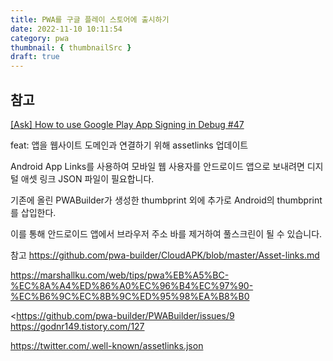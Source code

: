 ```yaml
---
title: PWA를 구글 플레이 스토어에 출시하기
date: 2022-11-10 10:11:54
category: pwa
thumbnail: { thumbnailSrc }
draft: true
---
```


## 참고

[[Ask] How to use Google Play App Signing in Debug #47](https://github.com/GoogleChromeLabs/svgomg-twa/issues/47)

feat: 앱을 웹사이트 도메인과 연결하기 위해 assetlinks 업데이트

Android App Links를 사용하여 모바일 웹 사용자를 안드로이드 앱으로 보내려면 디지털 애셋 링크 JSON 파일이 필요합니다.

기존에 올린 PWABuilder가 생성한 thumbprint 외에 추가로 Android의 thumbprint를 삽입한다.

이를 통해 안드로이드 앱에서 브라우저 주소 바를 제거하여 풀스크린이 될 수 있습니다.

참고
<https://github.com/pwa-builder/CloudAPK/blob/master/Asset-links.md>

<https://marshallku.com/web/tips/pwa%EB%A5%BC-%EC%8A%A4%ED%86%A0%EC%96%B4%EC%97%90-%EC%B6%9C%EC%8B%9C%ED%95%98%EA%B8%B0>

<<https://github.com/pwa-builder/PWABuilder/issues/9>
<https://godnr149.tistory.com/127>

<https://twitter.com/.well-known/assetlinks.json>
